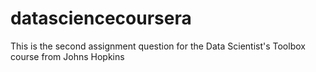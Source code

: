 # datasciencecoursera
This is the second assignment question for the Data Scientist's Toolbox course from Johns Hopkins

